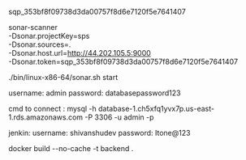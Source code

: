 sqp_353bf8f09738d3da00757f8d6e7120f5e7641407



sonar-scanner \
  -Dsonar.projectKey=sps \
  -Dsonar.sources=. \
  -Dsonar.host.url=http://44.202.105.5:9000 \
  -Dsonar.token=sqp_353bf8f09738d3da00757f8d6e7120f5e7641407


  ./bin/linux-x86-64/sonar.sh start

username: admin
password: databasepassword123


cmd to connect : mysql -h database-1.ch5xfq1yvx7p.us-east-1.rds.amazonaws.com -P 3306 -u admin -p


jenkin:
username: shivanshudev
password: Itone@123

docker build --no-cache -t backend .
